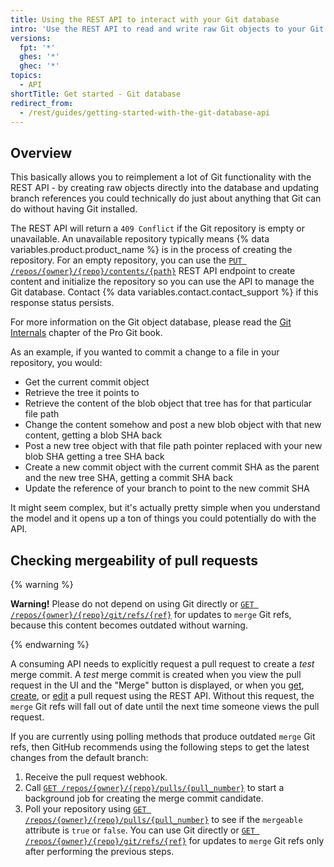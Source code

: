 ```yaml
---
title: Using the REST API to interact with your Git database
intro: 'Use the REST API to read and write raw Git objects to your Git database on {% data variables.product.product_name %} and to list and update your references (branch heads and tags).'
versions:
  fpt: '*'
  ghes: '*'
  ghec: '*'
topics:
  - API
shortTitle: Get started - Git database
redirect_from:
  - /rest/guides/getting-started-with-the-git-database-api
---
```


## Overview

This basically allows you to reimplement a lot of Git functionality with the REST API - by creating raw objects directly into the database and updating branch references you could technically do just about anything that Git can do without having Git installed.

The REST API will return a `409 Conflict` if the Git repository is empty
or unavailable.  An unavailable repository typically means {% data variables.product.product_name %} is in the process of creating the repository. For an empty repository, you can use the [`PUT /repos/{owner}/{repo}/contents/{path}`](/rest/repos/contents#create-or-update-file-contents) REST API endpoint to create content and initialize the repository so you can use the API to manage the Git database. Contact {% data variables.contact.contact_support %} if this response status persists.

For more information on the Git object database, please read the
[Git Internals](https://git-scm.com/book/en/v2/Git-Internals-Plumbing-and-Porcelain) chapter of
the Pro Git book.

As an example, if you wanted to commit a change to a file in your
repository, you would:

- Get the current commit object
- Retrieve the tree it points to
- Retrieve the content of the blob object that tree has for that particular file path
- Change the content somehow and post a new blob object with that new content, getting a blob SHA back
- Post a new tree object with that file path pointer replaced with your new blob SHA getting a tree SHA back
- Create a new commit object with the current commit SHA as the parent and the new tree SHA, getting a commit SHA back
- Update the reference of your branch to point to the new commit SHA

It might seem complex, but it's actually pretty simple when you understand
the model and it opens up a ton of things you could potentially do with the API.

## Checking mergeability of pull requests

{% warning %}

**Warning!** Please do not depend on using Git directly or [`GET /repos/{owner}/{repo}/git/refs/{ref}`](/rest/git#get-a-reference)  for updates to `merge` Git refs, because this content becomes outdated without warning.

{% endwarning %}

A consuming API needs to explicitly request a pull request to create a _test_ merge commit. A _test_ merge commit is created when you view the pull request in the UI and the "Merge" button is displayed, or when you [get](/rest/pulls#get-a-pull-request), [create](/rest/pulls#create-a-pull-request), or [edit](/rest/pulls#update-a-pull-request) a pull request using the REST API. Without this request, the `merge` Git refs will fall out of date until the next time someone views the pull request.

If you are currently using polling methods that produce outdated `merge` Git refs, then GitHub recommends using the following steps to get the latest changes from the default branch:

1. Receive the pull request webhook.
1. Call [`GET /repos/{owner}/{repo}/pulls/{pull_number}`](/rest/pulls#get-a-pull-request) to start a background job for creating the merge commit candidate.
1. Poll your repository using [`GET /repos/{owner}/{repo}/pulls/{pull_number}`](/rest/pulls#get-a-pull-request) to see if the `mergeable` attribute is `true` or `false`. You can use Git directly or [`GET /repos/{owner}/{repo}/git/refs/{ref}`](/rest/git#get-a-reference) for updates to `merge` Git refs only after performing the previous steps.
